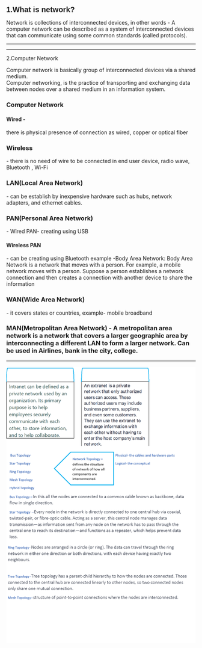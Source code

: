 <p><strong><span style='font-family: "Comic Sans MS", sans-serif; font-size: 20px;'>1.What is network?</span></strong></p>
<p>Network is collections of interconnected devices, in other words - A computer network can be described as a system of interconnected devices that can communicate using some common standards (called protocols).</p>

<hr>


<hr>
<p>2.Computer Network</p>
<p>Computer network is basically group of interconnected devices via a shared medium.<br>Computer networking, is the practice of transporting and exchanging data between nodes over a shared medium in an information system.</p>
<h3>Computer Network</h3>
<h4>Wired -</h4> there is physical presence of connection as wired, copper or optical fiber

<h3>Wireless</h3> - there is no need of wire to be connected in end user device, radio wave, Bluetooth , Wi-Fi

<h3>LAN(Local Area Network)</h3> - can be establish by inexpensive hardware such as hubs, network adapters, and ethernet cables.
<h3>PAN(Personal Area Network) </h3>- Wired PAN- creating using USB
<h4>Wireless PAN</h4>- can be creating using Bluetooth
example -Body Area Network: Body Area Network is a network that moves with a person. For example, a mobile network moves with a person. Suppose a person establishes a network connection and then creates a connection with another device to share the information
<h3>WAN(Wide Area Network)</h3>- it covers states or countries, example- mobile broadband
<h3>MAN(Metropolitan Area Network) - A metropolitan area network is a network that covers a larger geographic area by interconnecting a different LAN to form a larger network. Can be used in Airlines, bank in the city, college.
<hr>


<img src="https://github.com/codeasarjun/theory_/blob/main/CN/topology.png">
